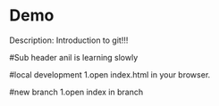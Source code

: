 # Demo

Description: Introduction to git!!!

#Sub header
anil is learning slowly

#local development
1.open index.html in your browser.


#new branch
1.open index in branch